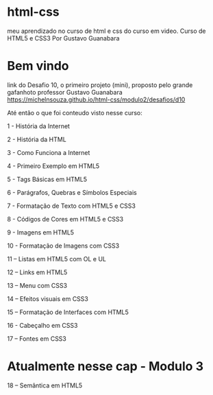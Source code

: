 # html-css
 meu aprendizado no curso de html e css do curso em video.
Curso de HTML5 e CSS3
Por Gustavo Guanabara

# Bem vindo

link do Desafio 10, o primeiro projeto (mini), proposto pelo grande gafanhoto professor Gustavo Guanabara https://michelnsouza.github.io/html-css/modulo2/desafios/d10

Até então o que foi conteudo visto nesse curso:

1 - História da Internet

2 - História da HTML

3 - Como Funciona a Internet

4 - Primeiro Exemplo em HTML5

5 - Tags Básicas em HTML5

6 - Parágrafos, Quebras e Símbolos Especiais

7 - Formatação de Texto com HTML5 e CSS3

8 - Códigos de Cores em HTML5 e CSS3

9 - Imagens em HTML5

10 - Formatação de Imagens com CSS3

11 – Listas em HTML5 com OL e UL

12 – Links em HTML5

13 – Menu com CSS3

14 – Efeitos visuais em CSS3

15 – Formatação de Interfaces com HTML5

16 - Cabeçalho em CSS3

17 – Fontes em CSS3

# Atualmente nesse cap - Modulo 3
18 – Semântica em HTML5

